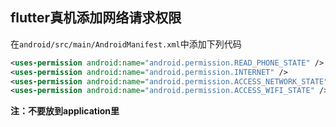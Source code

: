 ## flutter真机添加网络请求权限

在`android/src/main/AndroidManifest.xml`中添加下列代码

```xml
<uses-permission android:name="android.permission.READ_PHONE_STATE" />
<uses-permission android:name="android.permission.INTERNET" />
<uses-permission android:name="android.permission.ACCESS_NETWORK_STATE" />
<uses-permission android:name="android.permission.ACCESS_WIFI_STATE" />
```

**注：不要放到application里**